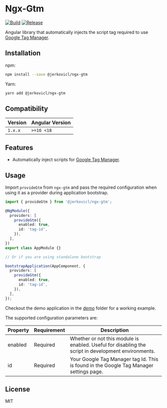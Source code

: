 # Ngx-Gtm

[![Build](https://github.com/jerkovicl/ngx-gtm/actions/workflows/ci.yml/badge.svg)](https://github.com/jerkovicl/ngx-gtm/actions/workflows/ci.yml)
[![Release](https://github.com/jerkovicl/ngx-gtm/actions/workflows/release.yml/badge.svg)](https://github.com/jerkovicl/ngx-gtm/actions/workflows/release.yml)

Angular library that automatically injects the script tag required to use [Google Tag Manager](https://tagmanager.google.com/?hl=en).

## Installation

npm:

```bash
npm install --save @jerkovicl/ngx-gtm
```

Yarn:

```bash
yarn add @jerkovicl/ngx-gtm
```

## Compatibility

| Version | Angular Version |
| ------- | --------------- |
| `1.x.x` | `>=16 <18`      |

## Features

- Automatically inject scripts for [Google Tag Manager](https://tagmanager.google.com/?hl=en).

## Usage

Import `provideGtm` from `ngx-gtm` and pass the required configuration when using it as a provider during application bootstrap.

```typescript
import { provideGtm } from '@jerkovicl/ngx-gtm';

@NgModule({
  providers: [
    provideGtm({
      enabled: true,
      id: 'tag-id',
    }),
  ],
})
export class AppModule {}

// Or if you are using standalone bootstrap

bootstrapApplication(AppComponent, {
  providers: [
    provideGtm({
      enabled: true,
      id: 'tag-id',
    }),
  ],
});
```

Checkout the demo application in the [demo](./../../apps/demo) folder for a working example.

The supported configuration parameters are:

| Property | Requirement | Description                                                                                         |
| -------- | ----------- | --------------------------------------------------------------------------------------------------- |
| enabled  | Required    | Whether or not this module is enabled. Useful for disabling the script in development environments. |
| id       | Required    | Your Google Tag Manager tag Id. This is found in the Google Tag Manager settings page.              |

## License

MIT
